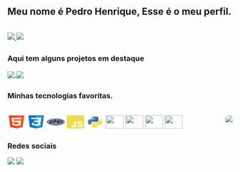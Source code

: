 ## Meu nome é Pedro Henrique, Esse é o meu perfil.
<br>
<!-- GitHub status -->


<div>
  <a href="https://github.com/Barro23">
    <img height="200em" class="color" src="https://github-readme-stats.vercel.app/api?username=Barro23&count_private=true&show_icons=true&bg_color=30,000000,4169E1&title_color=fff&text_color=fff" />
    <img height="200em" src="https://github-readme-stats.vercel.app/api/top-langs/?username=CharalambosIoannou&layout=donut&bg_color=30,4169E1,000000&title_color=fff&text_color=fff" />
  </a>
 </div>
 
  ## 
<!-- Projetos em destaque -->
### Aqui tem alguns projetos em destaque
<div>
  <a href="https://github.com/Barro23/ProgamacaoWEB2">
    <img align="center" src="https://github-readme-stats.vercel.app/api/pin/?username=Barro23&repo=ProgamacaoWEB2&bg_color=20,000000,1180CD&title_color=fff&text_color=fff"/>
  </a>
    
  <a href="https://github.com/carlosneto726/CPIFG.github.io">
    <img align="center" src="https://github-readme-stats.vercel.app/api/pin/?username=carlosneto726&repo=CPIFG.github.io&bg_color=20,1180CD,000000&title_color=fff&text_color=fff""/>
  </a>
  
  
</div>

  ##
 
 
<!-- Tecnologia mais ultilizadas -->
### Minhas tecnologias favoritas.
<div style="display: inline_block"><br>
  <img align="center" height="30" width="40" src="https://raw.githubusercontent.com/devicons/devicon/master/icons/html5/html5-original.svg">
  <img align="center" height="30" width="40" src="https://raw.githubusercontent.com/devicons/devicon/master/icons/css3/css3-original.svg">
  <img align="center" height="30" width="40" src="https://raw.githubusercontent.com/devicons/devicon/master/icons/php/php-original.svg">
  <img align="center" height="30" width="40" src="https://raw.githubusercontent.com/devicons/devicon/master/icons/javascript/javascript-plain.svg">
  <img align="center" height="30" width="40" src="https://raw.githubusercontent.com/devicons/devicon/master/icons/python/python-original.svg">
  <img align="center" height="30" width="40" src="https://cdn.jsdelivr.net/gh/devicons/devicon/icons/java/java-original.svg">  
  <img align="center" height="30" width="40" src="https://cdn.jsdelivr.net/gh/devicons/devicon/icons/postgresql/postgresql-original.svg" />
  <img align="center" height="30" width="40" src="https://cdn.jsdelivr.net/gh/devicons/devicon/icons/csharp/csharp-original.svg" />
  <img align="center" height="30" width="40" src="https://cdn.jsdelivr.net/gh/devicons/devicon/icons/unity/unity-original.svg" />
  
  <img align="right" height="150" style="border-radius:50px;" src="https://cdn.discordapp.com/attachments/933702989170999396/1073047200462016542/6md.gif">
</div>

  ##
### Redes sociais
<!-- Redes sociais -->
<div> 
  <a href="https://www.linkedin.com/in/pedro-henrique-barros-55764b239/?original_referer=" target="_blank"><img src="https://img.shields.io/badge/-LinkedIn-%230077B5?style=for-the-badge&logo=linkedin&logoColor=white" target="_blank"></a> 
  <a href="https://www.instagram.com/pedrohenriquebarros5/" target="_blank"><img src="https://img.shields.io/badge/Instagram-E4405F?style=for-the-badge&logo=instagram&logoColor=white" target="_blank"></a> 
</div>
 
